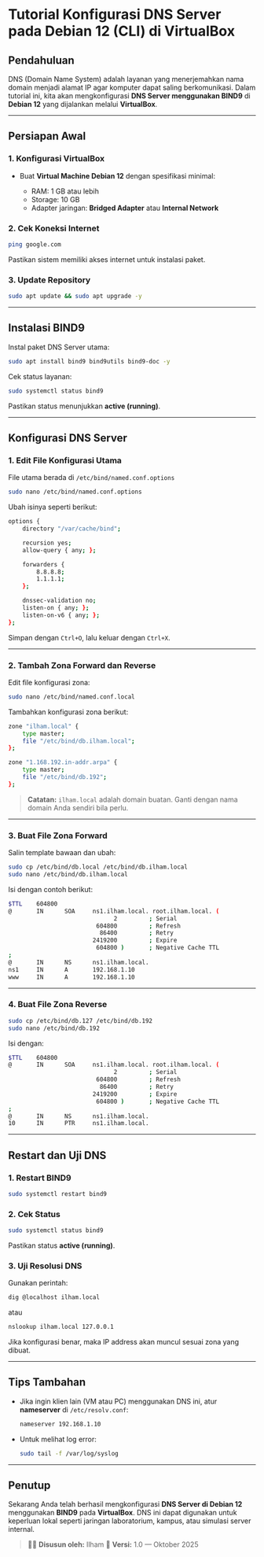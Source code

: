 # Tutorial Konfigurasi DNS Server pada Debian 12 (CLI) di VirtualBox

## Pendahuluan

DNS (Domain Name System) adalah layanan yang menerjemahkan nama domain menjadi alamat IP agar komputer dapat saling berkomunikasi. Dalam tutorial ini, kita akan mengkonfigurasi **DNS Server menggunakan BIND9** di **Debian 12** yang dijalankan melalui **VirtualBox**.

---

## Persiapan Awal

### 1. Konfigurasi VirtualBox

* Buat **Virtual Machine Debian 12** dengan spesifikasi minimal:

  * RAM: 1 GB atau lebih
  * Storage: 10 GB
  * Adapter jaringan: **Bridged Adapter** atau **Internal Network**

### 2. Cek Koneksi Internet

```bash
ping google.com
```

Pastikan sistem memiliki akses internet untuk instalasi paket.

### 3. Update Repository

```bash
sudo apt update && sudo apt upgrade -y
```

---

## Instalasi BIND9

Instal paket DNS Server utama:

```bash
sudo apt install bind9 bind9utils bind9-doc -y
```

Cek status layanan:

```bash
sudo systemctl status bind9
```

Pastikan status menunjukkan **active (running)**.

---

## Konfigurasi DNS Server

### 1. Edit File Konfigurasi Utama

File utama berada di `/etc/bind/named.conf.options`

```bash
sudo nano /etc/bind/named.conf.options
```

Ubah isinya seperti berikut:

```bash
options {
    directory "/var/cache/bind";

    recursion yes;
    allow-query { any; };

    forwarders {
        8.8.8.8;
        1.1.1.1;
    };

    dnssec-validation no;
    listen-on { any; };
    listen-on-v6 { any; };
};
```

Simpan dengan `Ctrl+O`, lalu keluar dengan `Ctrl+X`.

---

### 2. Tambah Zona Forward dan Reverse

Edit file konfigurasi zona:

```bash
sudo nano /etc/bind/named.conf.local
```

Tambahkan konfigurasi zona berikut:

```bash
zone "ilham.local" {
    type master;
    file "/etc/bind/db.ilham.local";
};

zone "1.168.192.in-addr.arpa" {
    type master;
    file "/etc/bind/db.192";
};
```

> **Catatan:**
> `ilham.local` adalah domain buatan. Ganti dengan nama domain Anda sendiri bila perlu.

---

### 3. Buat File Zona Forward

Salin template bawaan dan ubah:

```bash
sudo cp /etc/bind/db.local /etc/bind/db.ilham.local
sudo nano /etc/bind/db.ilham.local
```

Isi dengan contoh berikut:

```bash
$TTL    604800
@       IN      SOA     ns1.ilham.local. root.ilham.local. (
                              2         ; Serial
                         604800         ; Refresh
                          86400         ; Retry
                        2419200         ; Expire
                         604800 )       ; Negative Cache TTL
;
@       IN      NS      ns1.ilham.local.
ns1     IN      A       192.168.1.10
www     IN      A       192.168.1.10
```

---

### 4. Buat File Zona Reverse

```bash
sudo cp /etc/bind/db.127 /etc/bind/db.192
sudo nano /etc/bind/db.192
```

Isi dengan:

```bash
$TTL    604800
@       IN      SOA     ns1.ilham.local. root.ilham.local. (
                              2         ; Serial
                         604800         ; Refresh
                          86400         ; Retry
                        2419200         ; Expire
                         604800 )       ; Negative Cache TTL
;
@       IN      NS      ns1.ilham.local.
10      IN      PTR     ns1.ilham.local.
```

---

## Restart dan Uji DNS

### 1. Restart BIND9

```bash
sudo systemctl restart bind9
```

### 2. Cek Status

```bash
sudo systemctl status bind9
```

Pastikan status **active (running)**.

### 3. Uji Resolusi DNS

Gunakan perintah:

```bash
dig @localhost ilham.local
```

atau

```bash
nslookup ilham.local 127.0.0.1
```

Jika konfigurasi benar, maka IP address akan muncul sesuai zona yang dibuat.

---

## Tips Tambahan

* Jika ingin klien lain (VM atau PC) menggunakan DNS ini, atur **nameserver** di `/etc/resolv.conf`:

  ```bash
  nameserver 192.168.1.10
  ```
* Untuk melihat log error:

  ```bash
  sudo tail -f /var/log/syslog
  ```

---

## Penutup

Sekarang Anda telah berhasil mengkonfigurasi **DNS Server di Debian 12** menggunakan **BIND9** pada **VirtualBox**. DNS ini dapat digunakan untuk keperluan lokal seperti jaringan laboratorium, kampus, atau simulasi server internal.

> 🧑‍💻 **Disusun oleh:** Ilham
> 📅 **Versi:** 1.0 — Oktober 2025
